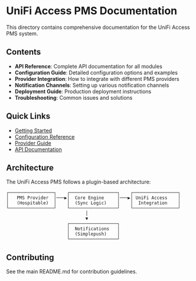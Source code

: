# UniFi Access PMS Documentation

This directory contains comprehensive documentation for the UniFi Access PMS system.

## Contents

- **API Reference**: Complete API documentation for all modules
- **Configuration Guide**: Detailed configuration options and examples
- **Provider Integration**: How to integrate with different PMS providers
- **Notification Channels**: Setting up various notification channels
- **Deployment Guide**: Production deployment instructions
- **Troubleshooting**: Common issues and solutions

## Quick Links

- [Getting Started](getting-started.md)
- [Configuration Reference](configuration.md)
- [Provider Guide](providers.md)
- [API Documentation](api.md)

## Architecture

The UniFi Access PMS follows a plugin-based architecture:

```
┌─────────────────┐    ┌──────────────────┐    ┌─────────────────┐
│   PMS Provider  │───▶│  Core Engine     │───▶│ UniFi Access    │
│   (Hospitable)  │    │  (Sync Logic)    │    │  Integration    │
└─────────────────┘    └──────────────────┘    └─────────────────┘
                              │
                              ▼
                       ┌──────────────────┐
                       │  Notifications   │
                       │  (Simplepush)    │
                       └──────────────────┘
```

## Contributing

See the main README.md for contribution guidelines.